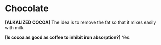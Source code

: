 # Chocolate

**[ALKALIZED COCOA]**
The idea is to remove the fat so that it mixes easily with milk.

**[Is cocoa as good as coffee to inhibit iron absorption?]**
Yes.
